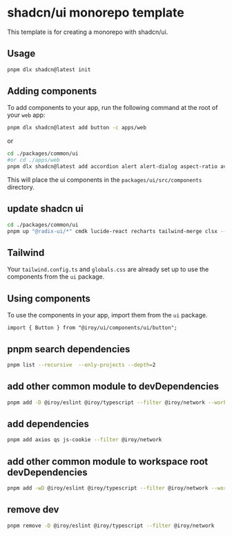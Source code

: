 # shadcn/ui monorepo template

This template is for creating a monorepo with shadcn/ui.

## Usage

```bash
pnpm dlx shadcn@latest init
```

## Adding components

To add components to your app, run the following command at the root of your `web` app:

```bash
pnpm dlx shadcn@latest add button -c apps/web
```

or

```bash
cd ./packages/common/ui
#or cd ./apps/web
pnpm dlx shadcn@latest add accordion alert alert-dialog aspect-ratio avatar badge breadcrumb button calendar card carousel chart checkbox collapsible command context-menu table dialog drawer dropdown-menu form hover-card input input-otp label menubar navigation-menu pagination popover progress radio-group resizable scroll-area select separator sheet sidebar skeleton slider sonner switch table tabs textarea toast toggle toggle-group tooltip
```

This will place the ui components in the `packages/ui/src/components` directory.

## update shadcn ui

```bash
cd ./packages/common/ui
pnpm up "@radix-ui/*" cmdk lucide-react recharts tailwind-merge clsx --latest
```

## Tailwind

Your `tailwind.config.ts` and `globals.css` are already set up to use the components from the `ui` package.

## Using components

To use the components in your app, import them from the `ui` package.

```tsx
import { Button } from "@iroy/ui/components/ui/button";
```

## pnpm search dependencies

```zsh
pnpm list --recursive  --only-projects --depth=2
```

## add other common module to devDependencies

```zsh
pnpm add -D @iroy/eslint @iroy/typescript --filter @iroy/network --workspace
```

## add dependencies

```zsh
pnpm add axios qs js-cookie --filter @iroy/network
```

## add other common module to workspace root devDependencies

```zsh
pnpm add -wD @iroy/eslint @iroy/typescript --filter @iroy/network --workspace
```

## remove dev

```zsh
pnpm remove -D @iroy/eslint @iroy/typescript --filter @iroy/network
```
